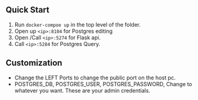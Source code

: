 ## Quick Start
1. Run ``docker-compoe up`` in the top level of the folder.
2. Open up ``<ip>:8104`` for Postgres editing
3. Open /Call ``<ip>:5274`` for Flask api.
4. Call ``<ip>:5284`` for Postgres Query.

## Customization

- Change the LEFT Ports to change the public port on the host pc.
- POSTGRES_DB, POSTGRES_USER, POSTGRES_PASSWORD, Change to whatever you want. These are your admin credentials.